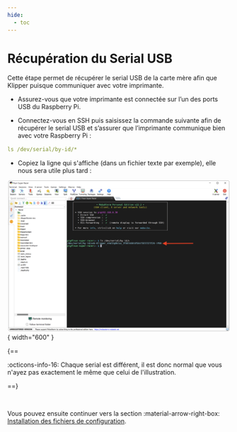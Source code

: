 ```yaml
---
hide:
  - toc
---
```


# Récupération du Serial USB

Cette étape permet de récupérer le serial USB de la carte mère afin que Klipper puisque communiquer avec votre imprimante.


- Assurez-vous que votre imprimante est connectée sur l’un des ports USB du Raspberry Pi.

- Connectez-vous en SSH puis saisissez la commande suivante afin de récupérer le serial USB et s’assurer que l’imprimante communique bien avec votre Raspberry Pi :

``` yaml
ls /dev/serial/by-id/*
```

- Copiez la ligne qui s'affiche (dans un fichier texte par exemple), elle nous sera utile plus tard :

![Serial](../assets/img/configurations/serial.png){ width="600" }

{==

:octicons-info-16: Chaque serial est différent, il est donc normal que vous n'ayez pas exactement le même que celui de l'illustration.

==}

<br />

Vous pouvez ensuite continuer vers la section :material-arrow-right-box: [Installation des fichiers de configuration](../configurations/fichiers-de-configuration.md).
